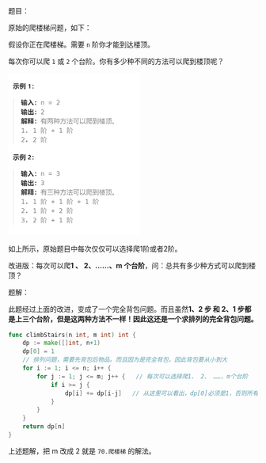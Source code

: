 题目：

原始的爬楼梯问题，如下：

假设你正在爬楼梯。需要 `n` 阶你才能到达楼顶。

每次你可以爬 `1` 或 `2` 个台阶。你有多少种不同的方法可以爬到楼顶呢？

<img src="4.爬楼梯-改进版.assets/image-20231020210624356.png" alt="image-20231020210624356" style="zoom:50%;" />

如上所示，原始题目中每次仅仅可以选择爬1阶或者2阶。

改进版：每次可以爬**1 、 2、……、m 个台阶**，问：总共有多少种方式可以爬到楼顶？



题解：

此题经过上面的改进，变成了一个完全背包问题。而且虽然**1、2 步  和 2、1 步都是上三个台阶，但是这两种方法不一样！**因此这还是一个**求排列的完全背包问题。**

```go
func climbStairs(n int, m int) int {
    dp := make([]int, n+1)  
	dp[0] = 1
	// 排列问题，需要先背包后物品。而且因为是完全背包，因此背包要从小到大
    for i := 1; i <= n; i++ {
        for j := 1; j <= m; j++ {   // 每次可以选择爬1、 2、 ……、m个台阶
            if i >= j {
            	dp[i] += dp[i-j]   // 从这里可以看出，dp[0]必须是1，否则所有的dp[i]都等于0    
            }
        }
    }
    return dp[n]
}
```

上述题解，把 m 改成 2 就是 `70.爬楼梯` 的解法。